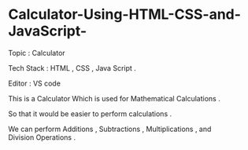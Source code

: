 # Calculator-Using-HTML-CSS-and-JavaScript-
Topic : Calculator

Tech Stack : HTML , CSS , Java Script .

Editor : VS code    

This is a Calculator Which is used for Mathematical Calculations .

So that it would be easier to perform calculations .  

We can perform Additions , Subtractions , Multiplications , and Division Operations .

